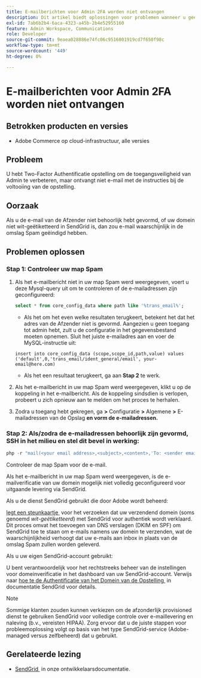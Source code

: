 ```yaml
---
title: E-mailberichten voor Admin 2FA worden niet ontvangen
description: Dit artikel biedt oplossingen voor problemen wanneer u geen e-mail ontvangt met de instructies voor het voltooien van de installatie nadat u Two-Factor Authentication (2FA) hebt ingesteld om de toegangsbeveiliging van Admin in Adobe Commerce op cloudinfrastructuur te verbeteren.
exl-id: 7ab6b2b4-6aca-4323-a45b-2b4e52955160
feature: Admin Workspace, Communications
role: Developer
source-git-commit: 9eaea028886e74fc06c9516801919cd7f650f98c
workflow-type: tm+mt
source-wordcount: '449'
ht-degree: 0%

---
```


# E-mailberichten voor Admin 2FA worden niet ontvangen


## Betrokken producten en versies

* Adobe Commerce op cloud-infrastructuur, alle versies

## Probleem

U hebt Two-Factor Authentificatie opstelling om de toegangsveiligheid van Admin te verbeteren, maar ontvangt niet e-mail met de instructies bij de voltooiing van de opstelling.

## Oorzaak

Als u de e-mail van de Afzender niet behoorlijk hebt gevormd, of uw domein niet wit-geëtiketteerd in SendGrid is, dan zou e-mail waarschijnlijk in de omslag Spam geëindigd hebben.

## Problemen oplossen

### Stap 1: Controleer uw map Spam

1. Als het e-mailbericht niet in uw map Spam werd weergegeven, voert u deze Mysql-query uit om te controleren of de e-mailadressen zijn geconfigureerd:

   ```sql
   select * from core_config_data where path like '%trans_email%';
   ```

   * Als het om het even welke resultaten terugkeert, betekent het dat het adres van de Afzender niet is gevormd.
Aangezien u geen toegang tot admin hebt, zult u de configuratie in het gegevensbestand moeten opnemen. Sluit het juiste e-mailadres aan en voer de MySQL-instructie uit:

   ```
   insert into core_config_data (scope,scope_id,path,value) values ('default',0,'trans_email/ident_general/email', your-email@here.com)
   ```

   * Als het een resultaat terugkeert, ga aan **Stap 2** te werk.

1. Als het e-mailbericht in uw map Spam werd weergegeven, klikt u op de koppeling in het e-mailbericht. Als de koppeling sindsdien is verlopen, probeert u zich opnieuw aan te melden om het proces te herhalen.
1. Zodra u toegang hebt gekregen, ga **>** Configuratie **>** Algemene **>** E-mailadressen van de Opslag **en vorm de e-mailadressen.**

### Stap 2: Als/zodra de e-mailadressen behoorlijk zijn gevormd, SSH in het milieu en stel dit bevel in werking:

```php
php -r "mail(<your email address>,<subject>,<content>,'To: <sender email>');"
```

Controleer de map Spam voor de e-mail.

Als het e-mailbericht in uw map Spam werd weergegeven, is de e-mailverificatie van uw domein mogelijk niet volledig geconfigureerd voor uitgaande levering via SendGrid.

Als u de dienst SendGrid gebruikt die door Adobe wordt beheerd:

[&#x200B; legt een steunkaartje &#x200B;](https://experienceleague.adobe.com/home?lang=nl-NL&support-tab=home#support) voor het verzoeken dat uw verzendend domein (soms genoemd *wit-geëtiketteerd*) met SendGrid voor authentiek wordt verklaard.
Dit proces omvat het toevoegen van DNS verslagen (DKIM en SPF) om SendGrid toe te staan om e-mails namens uw domein te verzenden, wat de waarschijnlijkheid verhoogt dat uw e-mails aan inbox in plaats van de omslag Spam zullen worden geleverd.

Als u uw eigen SendGrid-account gebruikt:

U bent verantwoordelijk voor het rechtstreeks beheer van de instellingen voor domeinverificatie in het dashboard van uw SendGrid-account. Verwijs naar [&#x200B; hoe te de Authentificatie van het Domein van de Opstelling &#x200B;](https://www.twilio.com/docs/sendgrid/ui/account-and-settings/how-to-set-up-domain-authentication) in documentatie SendGrid voor details.

>[!NOTE]
>
>Sommige klanten zouden kunnen verkiezen om de afzonderlijk provisioned dienst te gebruiken SendGrid voor volledige controle over e-maillevering en naleving (b.v., vereisten HIPAA). Zorg ervoor dat u de juiste stappen voor probleemoplossing volgt op basis van het type SendGrid-service (Adobe-managed versus zelfbeheerd) dat u gebruikt.


## Gerelateerde lezing

* [&#x200B; SendGrid &#x200B;](https://experienceleague.adobe.com/nl/docs/commerce-cloud-service/user-guide/project/sendgrid) in onze ontwikkelaarsdocumentatie.
